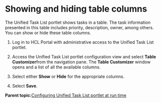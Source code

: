 # Showing and hiding table columns 

The Unified Task List portlet shows tasks in a table. The task information presented in this table includes priority, description, owner, among others. You can show or hide these table columns.

1.  Log in to HCL Portal with administrative access to the Unified Task List portlet.

2.  Access the Unified Task List portlet configuration view and select **Table Customizer**from the navigation pane. The **Table Customizer** window opens and a list of all the available columns.

3.  Select either **Show** or **Hide** for the appropriate columns.

4.  Select **Save**.


**Parent topic:**[Configuring Unified Task List portlet at run time ](../integrate/utl_configuring_unified_task_list_at_runtime.md)

